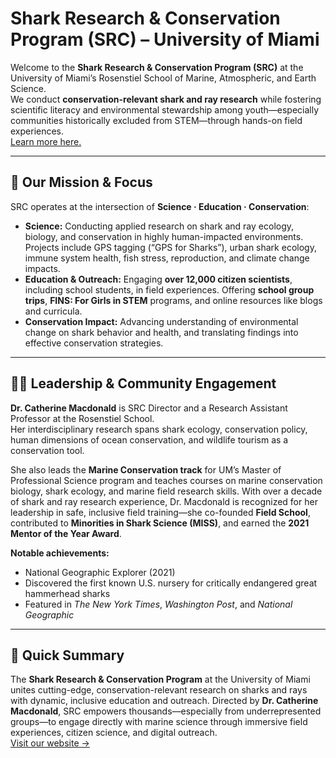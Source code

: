 # Shark Research & Conservation Program (SRC) – University of Miami

Welcome to the **Shark Research & Conservation Program (SRC)** at the University of Miami’s Rosenstiel School of Marine, Atmospheric, and Earth Science.  
We conduct **conservation-relevant shark and ray research** while fostering scientific literacy and environmental stewardship among youth—especially communities historically excluded from STEM—through hands-on field experiences.  
[Learn more here.](https://sharkresearch.earth.miami.edu/about/a-model-for-change/)

---

## 🌊 Our Mission & Focus

SRC operates at the intersection of **Science · Education · Conservation**:

- **Science:** Conducting applied research on shark and ray ecology, biology, and conservation in highly human-impacted environments. Projects include GPS tagging (“GPS for Sharks”), urban shark ecology, immune system health, fish stress, reproduction, and climate change impacts.  
- **Education & Outreach:** Engaging **over 12,000 citizen scientists**, including school students, in field experiences. Offering **school group trips**, **FINS: For Girls in STEM** programs, and online resources like blogs and curricula.
- **Conservation Impact:** Advancing understanding of environmental change on shark behavior and health, and translating findings into effective conservation strategies.

---

## 👩‍🔬 Leadership & Community Engagement

**Dr. Catherine Macdonald** is SRC Director and a Research Assistant Professor at the Rosenstiel School.  
Her interdisciplinary research spans shark ecology, conservation policy, human dimensions of ocean conservation, and wildlife tourism as a conservation tool.

She also leads the **Marine Conservation track** for UM’s Master of Professional Science program and teaches courses on marine conservation biology, shark ecology, and marine field research skills. With over a decade of shark and ray research experience, Dr. Macdonald is recognized for her leadership in safe, inclusive field training—she co-founded **Field School**, contributed to **Minorities in Shark Science (MISS)**, and earned the **2021 Mentor of the Year Award**.

**Notable achievements:**
- National Geographic Explorer (2021)  
- Discovered the first known U.S. nursery for critically endangered great hammerhead sharks  
- Featured in *The New York Times*, *Washington Post*, and *National Geographic*

---

## 📌 Quick Summary

The **Shark Research & Conservation Program** at the University of Miami unites cutting-edge, conservation-relevant research on sharks and rays with dynamic, inclusive education and outreach. Directed by **Dr. Catherine Macdonald**, SRC empowers thousands—especially from underrepresented groups—to engage directly with marine science through immersive field experiences, citizen science, and digital outreach.  
[Visit our website →](https://sharkresearch.earth.miami.edu/)
